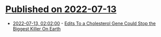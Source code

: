 # [Published on 2022-07-13](index.md)

* [2022-07-13, 02:02:00](https://science.slashdot.org/story/22/07/12/2057217/edits-to-a-cholesterol-gene-could-stop-the-biggest-killer-on-earth?utm_source=rss1.0mainlinkanon&utm_medium=feed) - [Edits To a Cholesterol Gene Could Stop the Biggest Killer On Earth](https://science.slashdot.org/story/22/07/12/2057217/edits-to-a-cholesterol-gene-could-stop-the-biggest-killer-on-earth?utm_source=rss1.0mainlinkanon&utm_medium=feed)
